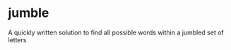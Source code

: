 jumble
======

A quickly written solution to find all possible words within a jumbled set of letters